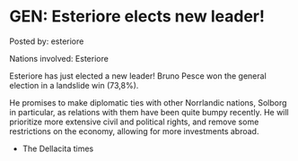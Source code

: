 # GEN: Esteriore elects new leader!

Posted by: esteriore

Nations involved: Esteriore

Esteriore has just elected a new leader! Bruno Pesce won the general election in a landslide win (73,8%).

He promises to make diplomatic ties with other Norrlandic nations, Solborg in particular, as relations with them have been quite bumpy recently. He will prioritize more extensive civil and political rights, and remove some restrictions on the economy, allowing for more investments abroad.

- The Dellacita times